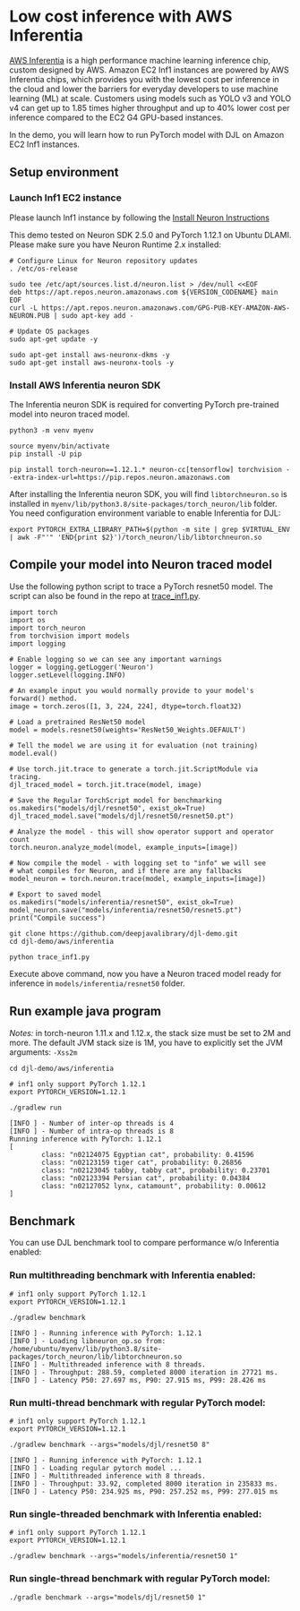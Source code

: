 # Low cost inference with AWS Inferentia

[AWS Inferentia](https://aws.amazon.com/machine-learning/inferentia/) is a high performance machine
learning inference chip, custom designed by AWS. Amazon EC2 Inf1 instances are powered by AWS
Inferentia chips, which provides you with the lowest cost per inference in the cloud and lower
the barriers for everyday developers to use machine learning (ML) at scale. Customers using models
such as YOLO v3 and YOLO v4 can get up to 1.85 times higher throughput and up to 40% lower cost per
inference compared to the EC2 G4 GPU-based instances.

In the demo, you will learn how to run PyTorch model with DJL on Amazon EC2 Inf1 instances.

## Setup environment

### Launch Inf1 EC2 instance

Please launch Inf1 instance by following the [Install Neuron Instructions](https://awsdocs-neuron.readthedocs-hosted.com/en/latest/frameworks/torch/torch-neuron/setup/pytorch-install.html)

This demo tested on Neuron SDK 2.5.0 and PyTorch 1.12.1 on Ubuntu DLAMI.
Please make sure you have Neuron Runtime 2.x installed:

```
# Configure Linux for Neuron repository updates
. /etc/os-release

sudo tee /etc/apt/sources.list.d/neuron.list > /dev/null <<EOF
deb https://apt.repos.neuron.amazonaws.com ${VERSION_CODENAME} main
EOF
curl -L https://apt.repos.neuron.amazonaws.com/GPG-PUB-KEY-AMAZON-AWS-NEURON.PUB | sudo apt-key add -

# Update OS packages
sudo apt-get update -y

sudo apt-get install aws-neuronx-dkms -y
sudo apt-get install aws-neuronx-tools -y
```

### Install AWS Inferentia neuron SDK

The Inferentia neuron SDK is required for converting PyTorch pre-trained model into neuron traced model.

```
python3 -m venv myenv

source myenv/bin/activate
pip install -U pip

pip install torch-neuron==1.12.1.* neuron-cc[tensorflow] torchvision --extra-index-url=https://pip.repos.neuron.amazonaws.com
```

After installing the Inferentia neuron SDK, you will find `libtorchneuron.so` is installed in
`myenv/lib/python3.8/site-packages/torch_neuron/lib` folder.
You need configuration environment variable to enable Inferentia for DJL:

```
export PYTORCH_EXTRA_LIBRARY_PATH=$(python -m site | grep $VIRTUAL_ENV | awk -F"'" 'END{print $2}')/torch_neuron/lib/libtorchneuron.so
```

## Compile your model into Neuron traced model

Use the following python script to trace a PyTorch resnet50 model. The script can also be found in the repo at [trace_inf1.py](https://github.com/deepjavalibrary/djl-demo/blob/master/aws/inferentia/trace_inf1.py).

```
import torch
import os
import torch_neuron
from torchvision import models
import logging

# Enable logging so we can see any important warnings
logger = logging.getLogger('Neuron')
logger.setLevel(logging.INFO)

# An example input you would normally provide to your model's forward() method.
image = torch.zeros([1, 3, 224, 224], dtype=torch.float32)

# Load a pretrained ResNet50 model
model = models.resnet50(weights='ResNet50_Weights.DEFAULT')

# Tell the model we are using it for evaluation (not training)
model.eval()

# Use torch.jit.trace to generate a torch.jit.ScriptModule via tracing.
djl_traced_model = torch.jit.trace(model, image)

# Save the Regular TorchScript model for benchmarking
os.makedirs("models/djl/resnet50", exist_ok=True)
djl_traced_model.save("models/djl/resnet50/resnet50.pt")

# Analyze the model - this will show operator support and operator count
torch.neuron.analyze_model(model, example_inputs=[image])

# Now compile the model - with logging set to "info" we will see
# what compiles for Neuron, and if there are any fallbacks
model_neuron = torch.neuron.trace(model, example_inputs=[image])

# Export to saved model
os.makedirs("models/inferentia/resnet50", exist_ok=True)
model_neuron.save("models/inferentia/resnet50/resnet5.pt")
print("Compile success")
```

```
git clone https://github.com/deepjavalibrary/djl-demo.git
cd djl-demo/aws/inferentia

python trace_inf1.py
```

Execute above command, now you have a Neuron traced model ready for inference in
`models/inferentia/resnet50` folder.

## Run example java program

*Notes:* in torch-neuron 1.11.x and 1.12.x, the stack size must be set to 2M and more. The default
JVM stack size is 1M, you have to explicitly set the JVM arguments: `-Xss2m` 

```
cd djl-demo/aws/inferentia

# inf1 only support PyTorch 1.12.1
export PYTORCH_VERSION=1.12.1

./gradlew run

[INFO ] - Number of inter-op threads is 4
[INFO ] - Number of intra-op threads is 8
Running inference with PyTorch: 1.12.1
[
        class: "n02124075 Egyptian cat", probability: 0.41596
        class: "n02123159 tiger cat", probability: 0.26856
        class: "n02123045 tabby, tabby cat", probability: 0.23701
        class: "n02123394 Persian cat", probability: 0.04384
        class: "n02127052 lynx, catamount", probability: 0.00612
]
```

## Benchmark

You can use DJL benchmark tool to compare performance w/o Inferentia enabled:

### Run multithreading benchmark with Inferentia enabled:

```
# inf1 only support PyTorch 1.12.1
export PYTORCH_VERSION=1.12.1

./gradlew benchmark

[INFO ] - Running inference with PyTorch: 1.12.1
[INFO ] - Loading libneuron_op.so from: /home/ubuntu/myenv/lib/python3.8/site-packages/torch_neuron/lib/libtorchneuron.so
[INFO ] - Multithreaded inference with 8 threads.
[INFO ] - Throughput: 288.59, completed 8000 iteration in 27721 ms.
[INFO ] - Latency P50: 27.697 ms, P90: 27.915 ms, P99: 28.426 ms
```

### Run multi-thread benchmark with regular PyTorch model:

```
# inf1 only support PyTorch 1.12.1
export PYTORCH_VERSION=1.12.1

./gradlew benchmark --args="models/djl/resnet50 8"

[INFO ] - Running inference with PyTorch: 1.12.1
[INFO ] - Loading regular pytorch model ...
[INFO ] - Multithreaded inference with 8 threads.
[INFO ] - Throughput: 33.92, completed 8000 iteration in 235833 ms.
[INFO ] - Latency P50: 234.925 ms, P90: 257.252 ms, P99: 277.015 ms
```

### Run single-threaded benchmark with Inferentia enabled:

```
# inf1 only support PyTorch 1.12.1
export PYTORCH_VERSION=1.12.1

./gradlew benchmark --args="models/inferentia/resnet50 1"
```

### Run single-thread benchmark with regular PyTorch model:

```
./gradle benchmark --args="models/djl/resnet50 1"
```
